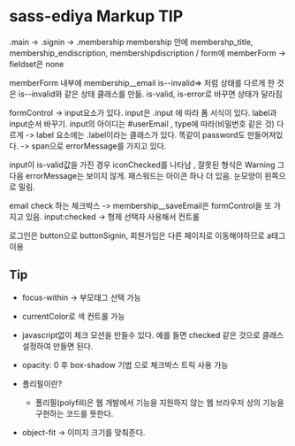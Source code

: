 # sass-ediya Markup TIP
.main -> .signin -> .membership 
membership 안에 membershp_title, membership_endiscription, membershipdiscription / form에 memberForm -> fieldset은 none
  
memberForm 내부에 membership__email  is--invalid=> 처럼 상태를 다르게 한 것은 is--invalid와 같은 상태 클래스를 만듦.  is-valid, is-error로 바꾸면 상태가 달라짐
  
formControl -> input요소가 있다. input은 .input 에 따라 폼 서식이 있다. label과 input순서 바꾸기.   input의 아이디는 #userEmail , type에 따라(비밀번호 같은 것) 다르게  -> label 요소에는 .label이라는 클래스가 있다. 똑같이 password도 만들어져있다.   -> span으로 errorMessage를 가지고 있다. 
  
input이 is-valid값을 가진 경우 iconChecked를 나타남 , 잘못된 형식은 Warning 
그다음 errorMessage는 보이지 않게. 패스워드는 아이콘 하나 더 있음. 눈모양이 왼쪽으로 밀림.   
  
email check 하는 체크박스 -> membership__saveEmail은 formControl을 또 가지고 있음. 
input:checked -> 형제 선택자 사용해서 컨트롤
  
로그인은 button으로 buttonSignin, 회원가입은 다른 페이지로 이동해야하므로 a태그 이용

## Tip 
- focus-within -> 부모태그 선택 가능
- currentColor로 색 컨트롤 가능

- javascript없이 체크 모션을 만들수 있다. 예를 들면 checked 같은 것으로 클래스 설정하여 만들면 된다.
- opacity: 0 후 box-shadow 기법 으로 체크박스 트릭 사용 가능

- 폴리필이란?
    - 폴리필(polyfill)은 웹 개발에서 기능을 지원하지 않는 웹 브라우저 상의 기능을 구현하는 코드를 뜻한다.
- object-fit -> 이미지 크기를 맞춰준다. 

